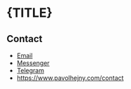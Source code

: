 # {TITLE}

## Contact

-   [Email](mailto:pavol@hejny.org)
-   [Messenger](https://m.me/hejny)
-   [Telegram](https://t.me/hejny)
-   https://www.pavolhejny.com/contact
